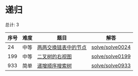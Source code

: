 # 递归

<!--- table -->

总计: 3

| 序号 | 难度 | 题目                                                                             | 解答                                  |
| ---- | ---- | -------------------------------------------------------------------------------- | ------------------------------------- |
| 24   | 中等 | [两两交换链表中的节点](https://leetcode-cn.com/problems/swap-nodes-in-pairs/)    | [solve/solve0024](../solve/solve0024) |
| 199  | 中等 | [二叉树的右视图](https://leetcode-cn.com/problems/binary-tree-right-side-view/)  | [solve/solve0199](../solve/solve0199) |
| 933  | 简单 | [递增顺序搜索树](https://leetcode-cn.com/problems/increasing-order-search-tree/) | [solve/solve0933](../solve/solve0933) |
